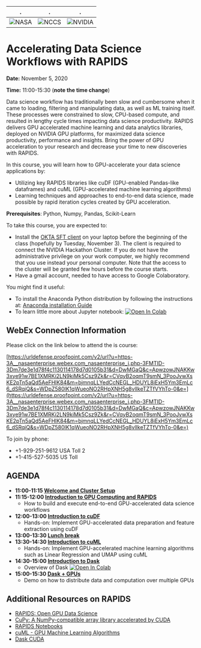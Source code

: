 | . | . | . |
| - | - | - |
| ![NASA](http://www.nasa.gov/sites/all/themes/custom/nasatwo/images/nasa-logo.svg) | ![NCCS](https://www.nccs.nasa.gov/sites/default/files/NCCS_Logo_0.png) | ![NVIDIA](https://eyedohistory.files.wordpress.com/2016/03/nvidialogo.jpg) |

# Accelerating Data Science Workflows with RAPIDS

**Date:** November 5, 2020

**Time:** 11:00-15:30 (**note the time change**)

Data science workflow has traditionally been slow and cumbersome when it came to loading, filtering and manipulating data, as well as ML training itself. These processes were constrained to slow, CPU-based compute, and resulted in lengthy cycle times impacting data science productivity. RAPIDS delivers GPU accelerated machine learning and data analytics libraries, deployed on NVIDIA GPU platforms, for maximized data science productivity, performance and insights. Bring the power of GPU acceleration to your research and decrease your time to new discoveries with RAPIDS.

In this course, you will learn how to GPU-accelerate your data science applications by:

- Utilizing key RAPIDS libraries like cuDF (GPU-enabled Pandas-like dataframes) and cuML (GPU-accelerated machine learning algorithms)
- Learning techniques and approaches to end-to-end data science, made possible by rapid iteration cycles created by GPU acceleration.


**Prerequisites**: Python, Numpy, Pandas, Scikit-Learn

To take this course, you are expected to:

- Install the [OKTA SFT client](https://github.com/astg606/py_courses/blob/master/rapids/Hackathon_Cluster_Instructions_NASA.pptx) on your laptop before the beginning of the class (hopefully by Tuesday, November 3). The client is required to connect the NVIDIA Hackathon Cluster. If you do not have the administrative privilege on your work computer, we highly recommend that you use instead your personal computer. Note that the access to the cluster will be granted few hours before the course starts.
- Have a gmail account, needed to have access to Google Colaboratory.

You might find it useful:

- To install the Anaconda Python distribution by following the instructions at: [Anaconda installation Guide](https://docs.continuum.io/anaconda/install/)
- To learn little more about Jupyter notebook: 
 [![Open In Colab](https://colab.research.google.com/assets/colab-badge.svg)](https://colab.research.google.com/github/astg606/py_materials/blob/master/jupyter_notebook/jupyter_notebook_introduction.ipynb)

## WebEx Connection Information

Please click on the link below to attend the is course:

[https://urldefense.proofpoint.com/v2/url?u=https-3A__nasaenterprise.webex.com_nasaenterprise_j.php-3FMTID-3Dm7de3e1d78f4c1130114178d7d0105b31&d=DwMGaQ&c=ApwzowJNAKKw3xye91w7BE1XMRKi2LN9kiMk5Csz9Zk&r=CVqyB2oqmT9smN_3PooJvwXsKE2pTn5aQd5AeFHlK84&m=bjmnqLLYedCcNEGL_HDUYL8iExH5Ym3EmLc6_dSRqiQ&s=WDpZ580lK1qWueoNO2RHpXNH5g8vlIkeTZTfVYhTo-0&e=](https://urldefense.proofpoint.com/v2/url?u=https-3A__nasaenterprise.webex.com_nasaenterprise_j.php-3FMTID-3Dm7de3e1d78f4c1130114178d7d0105b31&d=DwMGaQ&c=ApwzowJNAKKw3xye91w7BE1XMRKi2LN9kiMk5Csz9Zk&r=CVqyB2oqmT9smN_3PooJvwXsKE2pTn5aQd5AeFHlK84&m=bjmnqLLYedCcNEGL_HDUYL8iExH5Ym3EmLc6_dSRqiQ&s=WDpZ580lK1qWueoNO2RHpXNH5g8vlIkeTZTfVYhTo-0&e=)

To join by phone:

- +1-929-251-9612 USA Toll 2
- +1-415-527-5035 US Toll

## AGENDA

- **11:00-11:15 [Welcome and Cluster Setup](#)**
- **11:15-12:00 [Introduction to GPU Computing and RAPIDS](#)**
     - How to build and execute end-to-end GPU-accelerated data science workflows
- **12:00-13:00 [Introduction to cuDF](#)**
     - Hands-on: Implement GPU-accelerated data preparation and feature extraction using cuDF
- **13:00-13:30 [Lunch break](#)**
- **13:30-14:30 [Introduction to cuML](#)**
     - Hands-on: Implement GPU-accelerated machine learning algorithms such as Linear Regression and UMAP using cuML
- **14:30-15:00 [Introduction to Dask](#)**
     - Overview of Dask [![Open In Colab](https://colab.research.google.com/assets/colab-badge.svg)](https://colab.research.google.com/github/astg606/py_materials/blob/master/dask/overview_dask.ipynb)
- **15:00-15:30 [Dask + GPUs](#)**
     - Demo on how to distribute data and computation over multiple GPUs

## Additional Resources on RAPIDS

- <a href="https://rapids.ai/">RAPIDS: Open GPU Data Science</a>
- <a href="https://cupy.dev/">CuPy: A NumPy-compatible array library accelerated by CUDA</a>
- <a href="https://github.com/rapidsai/notebooks">RAPIDS Notebooks</a>
- <a href="https://github.com/rapidsai/cuml">cuML - GPU Machine Learning Algorithms</a>
- <a href="https://github.com/rapidsai/dask-cuda">Dask CUDA</a>


<!---
| 17:15-17:30 | **Feedback Session** |  |  |
| 17:15-17:30 | **Feedback Session** |  <a href="https://www.surveymonkey.com/r/PWQVXH5"> Evaluation Survey </a> | |
--->
